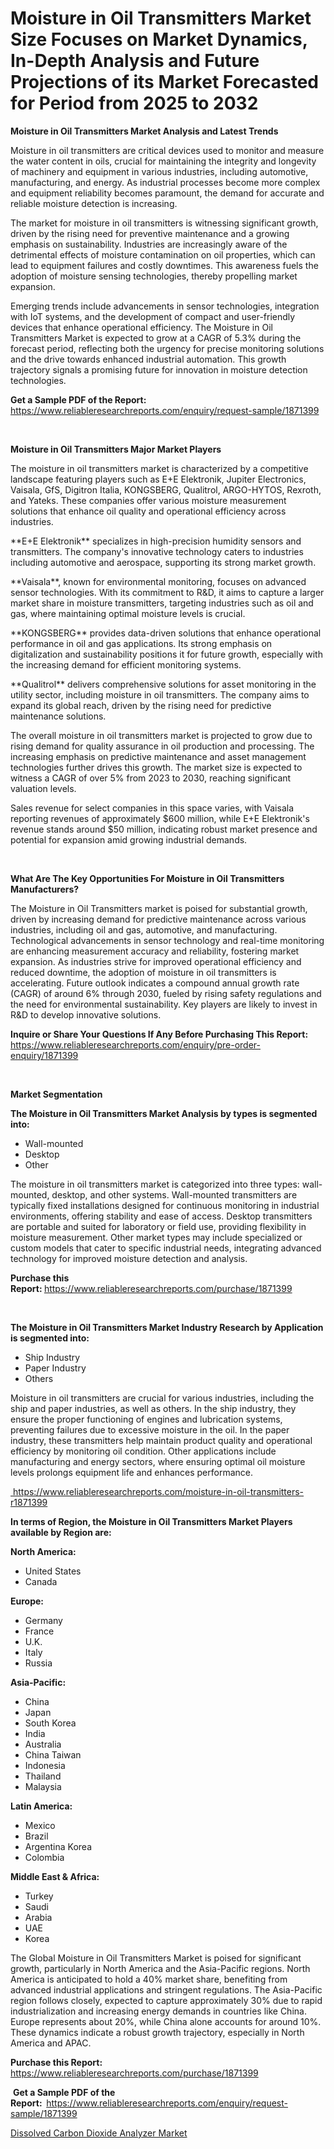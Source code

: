<p><h1>Moisture in Oil Transmitters Market Size Focuses on Market Dynamics, In-Depth Analysis and Future Projections of its Market Forecasted for Period from 2025 to 2032</h1></p><p><strong>Moisture in Oil Transmitters Market Analysis and Latest Trends</strong></p>
<p><p>Moisture in oil transmitters are critical devices used to monitor and measure the water content in oils, crucial for maintaining the integrity and longevity of machinery and equipment in various industries, including automotive, manufacturing, and energy. As industrial processes become more complex and equipment reliability becomes paramount, the demand for accurate and reliable moisture detection is increasing.</p><p>The market for moisture in oil transmitters is witnessing significant growth, driven by the rising need for preventive maintenance and a growing emphasis on sustainability. Industries are increasingly aware of the detrimental effects of moisture contamination on oil properties, which can lead to equipment failures and costly downtimes. This awareness fuels the adoption of moisture sensing technologies, thereby propelling market expansion.</p><p>Emerging trends include advancements in sensor technologies, integration with IoT systems, and the development of compact and user-friendly devices that enhance operational efficiency. The Moisture in Oil Transmitters Market is expected to grow at a CAGR of 5.3% during the forecast period, reflecting both the urgency for precise monitoring solutions and the drive towards enhanced industrial automation. This growth trajectory signals a promising future for innovation in moisture detection technologies.</p></p>
<p><strong>Get a Sample PDF of the Report:&nbsp;</strong> <a href="https://www.reliableresearchreports.com/enquiry/request-sample/1871399?utm_campaign=2477&utm_medium=2&utm_source=Github&utm_content=ia&utm_term=28022025&utm_id=moisture-in-oil-transmitters">https://www.reliableresearchreports.com/enquiry/request-sample/1871399</a></p>
<p>&nbsp;</p>
<p><strong>Moisture in Oil Transmitters Major Market Players</strong></p>
<p><p>The moisture in oil transmitters market is characterized by a competitive landscape featuring players such as E+E Elektronik, Jupiter Electronics, Vaisala, GfS, Digitron Italia, KONGSBERG, Qualitrol, ARGO-HYTOS, Rexroth, and Yateks. These companies offer various moisture measurement solutions that enhance oil quality and operational efficiency across industries.</p><p>**E+E Elektronik** specializes in high-precision humidity sensors and transmitters. The company's innovative technology caters to industries including automotive and aerospace, supporting its strong market growth. </p><p>**Vaisala**, known for environmental monitoring, focuses on advanced sensor technologies. With its commitment to R&D, it aims to capture a larger market share in moisture transmitters, targeting industries such as oil and gas, where maintaining optimal moisture levels is crucial.</p><p>**KONGSBERG** provides data-driven solutions that enhance operational performance in oil and gas applications. Its strong emphasis on digitalization and sustainability positions it for future growth, especially with the increasing demand for efficient monitoring systems.</p><p>**Qualitrol** delivers comprehensive solutions for asset monitoring in the utility sector, including moisture in oil transmitters. The company aims to expand its global reach, driven by the rising need for predictive maintenance solutions.</p><p>The overall moisture in oil transmitters market is projected to grow due to rising demand for quality assurance in oil production and processing. The increasing emphasis on predictive maintenance and asset management technologies further drives this growth. The market size is expected to witness a CAGR of over 5% from 2023 to 2030, reaching significant valuation levels.</p><p>Sales revenue for select companies in this space varies, with Vaisala reporting revenues of approximately $600 million, while E+E Elektronik's revenue stands around $50 million, indicating robust market presence and potential for expansion amid growing industrial demands.</p></p>
<p>&nbsp;</p>
<p><strong>What Are The Key Opportunities For Moisture in Oil Transmitters Manufacturers?</strong></p>
<p><p>The Moisture in Oil Transmitters market is poised for substantial growth, driven by increasing demand for predictive maintenance across various industries, including oil and gas, automotive, and manufacturing. Technological advancements in sensor technology and real-time monitoring are enhancing measurement accuracy and reliability, fostering market expansion. As industries strive for improved operational efficiency and reduced downtime, the adoption of moisture in oil transmitters is accelerating. Future outlook indicates a compound annual growth rate (CAGR) of around 6% through 2030, fueled by rising safety regulations and the need for environmental sustainability. Key players are likely to invest in R&D to develop innovative solutions.</p></p>
<p><strong>Inquire or Share Your Questions If Any Before Purchasing This Report:</strong> <a href="https://www.reliableresearchreports.com/enquiry/pre-order-enquiry/1871399?utm_campaign=2477&utm_medium=2&utm_source=Github&utm_content=ia&utm_term=28022025&utm_id=moisture-in-oil-transmitters">https://www.reliableresearchreports.com/enquiry/pre-order-enquiry/1871399</a></p>
<p>&nbsp;</p>
<p><strong>Market Segmentation</strong></p>
<p><strong>The Moisture in Oil Transmitters Market Analysis by types is segmented into:</strong></p>
<p><ul><li>Wall-mounted</li><li>Desktop</li><li>Other</li></ul></p>
<p><p>The moisture in oil transmitters market is categorized into three types: wall-mounted, desktop, and other systems. Wall-mounted transmitters are typically fixed installations designed for continuous monitoring in industrial environments, offering stability and ease of access. Desktop transmitters are portable and suited for laboratory or field use, providing flexibility in moisture measurement. Other market types may include specialized or custom models that cater to specific industrial needs, integrating advanced technology for improved moisture detection and analysis.</p></p>
<p><strong>Purchase this Report:&nbsp;</strong><a href="https://www.reliableresearchreports.com/purchase/1871399?utm_campaign=2477&utm_medium=2&utm_source=Github&utm_content=ia&utm_term=28022025&utm_id=moisture-in-oil-transmitters">https://www.reliableresearchreports.com/purchase/1871399</a></p>
<p>&nbsp;</p>
<p><strong>The Moisture in Oil Transmitters Market Industry Research by Application is segmented into:</strong></p>
<p><ul><li>Ship Industry</li><li>Paper Industry</li><li>Others</li></ul></p>
<p><p>Moisture in oil transmitters are crucial for various industries, including the ship and paper industries, as well as others. In the ship industry, they ensure the proper functioning of engines and lubrication systems, preventing failures due to excessive moisture in the oil. In the paper industry, these transmitters help maintain product quality and operational efficiency by monitoring oil condition. Other applications include manufacturing and energy sectors, where ensuring optimal oil moisture levels prolongs equipment life and enhances performance.</p></p>
<p><a href="https://www.reliableresearchreports.com/moisture-in-oil-transmitters-r1871399?utm_campaign=2477&utm_medium=2&utm_source=Github&utm_content=ia&utm_term=28022025&utm_id=moisture-in-oil-transmitters">&nbsp;https://www.reliableresearchreports.com/moisture-in-oil-transmitters-r1871399</a></p>
<p><strong>In terms of Region, the Moisture in Oil Transmitters Market Players available by Region are:</strong></p>
<p>
    <p> <strong> North America: </strong>
        <ul>
            <li>United States</li>
            <li>Canada</li>
        </ul>
        </p> 
    <p> <strong> Europe: </strong>
        <ul>
            <li>Germany</li>
            <li>France</li>
            <li>U.K.</li>
            <li>Italy</li>
            <li>Russia</li>
        </ul>
        </p> 
    <p> <strong> Asia-Pacific: </strong>
        <ul>
            <li>China</li>
            <li>Japan</li>
            <li>South Korea</li>
            <li>India</li>
            <li>Australia</li>
            <li>China Taiwan</li>
            <li>Indonesia</li>
            <li>Thailand</li>
            <li>Malaysia</li>
        </ul>
        </p> 
    <p> <strong> Latin America: </strong>
        <ul>
            <li>Mexico</li>
            <li>Brazil</li>
            <li>Argentina Korea</li>
            <li>Colombia</li>
        </ul>
        </p> 
    <p> <strong> Middle East & Africa: </strong>
        <ul>
            <li>Turkey</li>
            <li>Saudi</li>
            <li>Arabia</li>
            <li>UAE</li>
            <li>Korea</li>
        </ul>
    </p>
    </p>
<p><p>The Global Moisture in Oil Transmitters Market is poised for significant growth, particularly in North America and the Asia-Pacific regions. North America is anticipated to hold a 40% market share, benefiting from advanced industrial applications and stringent regulations. The Asia-Pacific region follows closely, expected to capture approximately 30% due to rapid industrialization and increasing energy demands in countries like China. Europe represents about 20%, while China alone accounts for around 10%. These dynamics indicate a robust growth trajectory, especially in North America and APAC.</p></p>
<p><strong>Purchase this Report: </strong><a href="https://www.reliableresearchreports.com/purchase/1871399?utm_campaign=2477&utm_medium=2&utm_source=Github&utm_content=ia&utm_term=28022025&utm_id=moisture-in-oil-transmitters">https://www.reliableresearchreports.com/purchase/1871399</a></p>
<p>&nbsp;<strong>Get a Sample PDF of the Report:&nbsp;&nbsp;</strong><a href="https://www.reliableresearchreports.com/enquiry/request-sample/1871399?utm_campaign=2477&utm_medium=2&utm_source=Github&utm_content=ia&utm_term=28022025&utm_id=moisture-in-oil-transmitters">https://www.reliableresearchreports.com/enquiry/request-sample/1871399</a></p>
<p><strong></strong></p>
<p><p><a href="https://github.com/zhininzacher/Market-Research-Report-List-1/blob/main/dissolved-carbon-dioxide-analyzer-market.md?utm_campaign=2477&utm_medium=2&utm_source=Github&utm_content=ia&utm_term=28022025&utm_id=moisture-in-oil-transmitters">Dissolved Carbon Dioxide Analyzer Market</a></p></p>